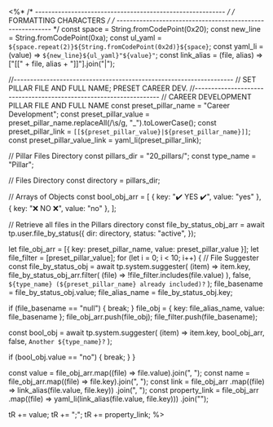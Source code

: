 <%*
/* ---------------------------------------------------------- */
/*                    FORMATTING CHARACTERS                   */
/* ---------------------------------------------------------- */
const space = String.fromCodePoint(0x20);
const new_line = String.fromCodePoint(0xa);
const ul_yaml = `${space.repeat(2)}${String.fromCodePoint(0x2d)}${space}`;
const yaml_li = (value) => `${new_line}${ul_yaml}"${value}"`;
const link_alias = (file, alias) => ["[[" + file, alias + "]]"].join("|");

//-------------------------------------------------------------------
// SET PILLAR FILE AND FULL NAME; PRESET CAREER DEV.
//-------------------------------------------------------------------
// CAREER DEVELOPMENT PILLAR FILE AND FULL NAME
const preset_pillar_name = "Career Development";
const preset_pillar_value = preset_pillar_name.replaceAll(/\s/g, "_").toLowerCase();
const preset_pillar_link = `[[${preset_pillar_value}|${preset_pillar_name}]]`;
const preset_pillar_value_link = yaml_li(preset_pillar_link);

// Pillar Files Directory
const pillars_dir = "20_pillars/";
const type_name = "Pillar";

// Files Directory
const directory = pillars_dir;

// Arrays of Objects
const bool_obj_arr = [
  { key: "✔️ YES ✔️", value: "yes" },
  { key: "❌ NO ❌", value: "no" },
];

// Retrieve all files in the Pillars directory
const file_by_status_obj_arr = await tp.user.file_by_status({
  dir: directory,
  status: "active",
});

let file_obj_arr = [{ key: preset_pillar_name, value: preset_pillar_value }];
let file_filter = [preset_pillar_value];
for (let i = 0; i < 10; i++) {
  // File Suggester
  const file_by_status_obj = await tp.system.suggester(
    (item) => item.key,
    file_by_status_obj_arr.filter(
      (file) => !file_filter.includes(file.value)
    ),
    false,
    `${type_name} (${preset_pillar_name} already included)?`
  );
  file_basename = file_by_status_obj.value;
  file_alias_name = file_by_status_obj.key;
  
  if (file_basename == "null") {
    break;
  }
  file_obj = { key: file_alias_name, value: file_basename };
  file_obj_arr.push(file_obj);
  file_filter.push(file_basename);

  const bool_obj = await tp.system.suggester(
    (item) => item.key,
    bool_obj_arr,
    false,
    `Another ${type_name}?`
  );
  
  if (bool_obj.value == "no") {
    break;
  }
}

const value = file_obj_arr.map((file) => file.value).join(", ");
const name = file_obj_arr.map((file) => file.key).join(", ");
const link = file_obj_arr
  .map((file) => link_alias(file.value, file.key))
  .join(", ");
const property_link = file_obj_arr
  .map((file) => yaml_li(link_alias(file.value, file.key)))
  .join("");

tR += value;
tR += ";";
tR += property_link;
%>